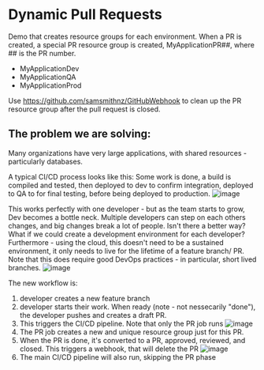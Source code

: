 # Dynamic Pull Requests

Demo that creates resource groups for each environment. When a PR is created, a special PR resource group is created, MyApplicationPR##, where ## is the PR number.

- MyApplicationDev
- MyApplicationQA
- MyApplicationProd

Use https://github.com/samsmithnz/GitHubWebhook to clean up the PR resource group after the pull request is closed.

## The problem we are solving:

Many organizations have very large applications, with shared resources - particularly databases. 

A typical CI/CD process looks like this: Some work is done, a build is compiled and tested, then deployed to dev to confirm integration, deployed to QA to for final testing, before being deployed to production.
![image](https://user-images.githubusercontent.com/8389039/134181358-6c59701d-782c-4cf5-843b-9de5ec1807a5.png)

This works perfectly with one developer - but as the team starts to grow, Dev becomes a bottle neck. Multiple developers can step on each others changes, and big changes break a lot of people. Isn't there a better way? What if we could create a development environment for each developer? Furthermore - using the cloud, this doesn't need to be a sustained environment, it only needs to live for the lifetime of a feature branch/ PR. Note that this does require good DevOps practices - in particular, short lived branches. 
![image](https://user-images.githubusercontent.com/8389039/134181964-da86df40-a0c5-4603-a75e-bc4ab571ea89.png)

The new workflow is: 
1. developer creates a new feature branch
2. developer starts their work. When ready (note - not nessecarily "done"), the developer pushes and creates a draft PR. 
3. This triggers the CI/CD pipeline. Note that only the PR job runs
   ![image](https://user-images.githubusercontent.com/8389039/134182299-e26a2585-d00d-4ceb-97bb-f11d60b2708d.png)
4. The PR job creates a new and unique resource group just for this PR.
5. When the PR is done, it's converted to a PR, approved, reviewed, and closed. This triggers a webhook, that will delete the PR
   ![image](https://user-images.githubusercontent.com/8389039/134184428-13b9e62b-db5a-4a59-89f7-34055fc250b2.png)
6. The main CI/CD pipeline will also run, skipping the PR phase 






